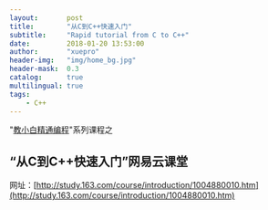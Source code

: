 ```yaml
---
layout:       post
title:        "从C到C++快速入门"
subtitle:     "Rapid tutorial from C to C++"
date:         2018-01-20 13:53:00
author:       "xuepro"
header-img:   "img/home_bg.jpg"
header-mask:  0.3
catalog:      true
multilingual: true
tags:
    - C++
---
```


"[教小白精通编程](https://weibo.com/6196175626)"系列课程之

##  “从C到C++快速入门”网易云课堂 
 
 网址：[http://study.163.com/course/introduction/1004880010.htm](http://study.163.com/course/introduction/1004880010.htm)


